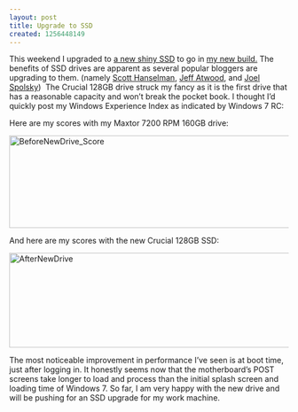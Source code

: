 ```yaml
---
layout: post
title: Upgrade to SSD
created: 1256448149
---
```

<p>This weekend I upgraded to <a href="http://www.newegg.com/Product/Product.aspx?Item=N82E16820148319" target="_blank">a new shiny SSD</a> to go in <a href="http://jamesralexander.com/blog/node/9" target="_blank">my new build.</a> The benefits of SSD drives are apparent as several popular bloggers are upgrading to them. (namely <a href="http://www.hanselman.com/blog/CommentView.aspx?guid=94e59ad4-9775-43a7-b2a1-2c742b63caae" target="_blank">Scott Hanselman</a>, <a href="http://www.codinghorror.com/blog/archives/001304.html" target="_blank">Jeff Atwood</a>, and <a href="http://www.joelonsoftware.com/items/2009/03/27.html" target="_blank">Joel Spolsky</a>)&#160; The Crucial 128GB drive struck my fancy as it is the first drive that has a reasonable capacity and won’t break the pocket book. I thought I’d quickly post my Windows Experience Index as indicated by Windows 7 RC: </p>  <p>Here are my scores with my Maxtor 7200 RPM 160GB drive:</p>  <p><a href="http://www.jamesralexander.com/blog/sites/default/files/BeforeNewDrive_Score_2.png" target="_blank"><img style="border-bottom: 0px; border-left: 0px; display: inline; border-top: 0px; border-right: 0px" title="BeforeNewDrive_Score" border="0" alt="BeforeNewDrive_Score" src="http://www.jamesralexander.com/blog/sites/default/files/BeforeNewDrive_Score_thumb.png" width="668" height="167" /></a> </p>  <p>And here are my scores with the new Crucial 128GB SSD:</p>  <p><a href="http://www.jamesralexander.com/blog/sites/default/files/AfterNewDrive_2.png" target="_blank"><img style="border-bottom: 0px; border-left: 0px; display: inline; border-top: 0px; border-right: 0px" title="AfterNewDrive" border="0" alt="AfterNewDrive" src="http://www.jamesralexander.com/blog/sites/default/files/AfterNewDrive_thumb.png" width="672" height="171" /></a> </p>  <p>The most noticeable improvement in performance I’ve seen is at boot time, just after logging in. It honestly seems now that the motherboard’s POST screens take longer to load and process than the initial splash screen and loading time of Windows 7. So far, I am very happy with the new drive and will be pushing for an SSD upgrade for my work machine.</p>
